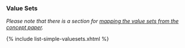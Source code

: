 ### Value Sets

_Please note that there is a section for [mapping the value sets from the concept paper](mapping-concept-valuesets.html)._

{% include list-simple-valuesets.xhtml %}
